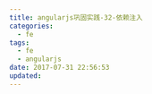 ```yaml
---
title: angularjs巩固实践-32-依赖注入
categories:
  - fe
tags:
  - fe
  - angularjs
date: 2017-07-31 22:56:53
updated:
---
```

